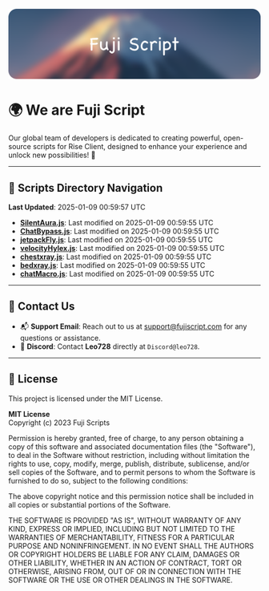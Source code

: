 ![Banner](.github/b.webp)

# 🌍 **We are Fuji Script**

Our global team of developers is dedicated to creating powerful, open-source scripts for Rise Client, designed to enhance your experience and unlock new possibilities! 🌟

---
<!-- SCRIPTS_NAVIGATION_START -->
## 📂 **Scripts Directory Navigation**

**Last Updated**: 2025-01-09 00:59:57 UTC

- **[SilentAura.js](scripts/SilentAura.js)**: Last modified on 2025-01-09 00:59:55 UTC
- **[ChatBypass.js](scripts/ChatBypass.js)**: Last modified on 2025-01-09 00:59:55 UTC
- **[jetpackFly.js](scripts/jetpackFly.js)**: Last modified on 2025-01-09 00:59:55 UTC
- **[velocityHylex.js](scripts/velocityHylex.js)**: Last modified on 2025-01-09 00:59:55 UTC
- **[chestxray.js](scripts/chestxray.js)**: Last modified on 2025-01-09 00:59:55 UTC
- **[bedxray.js](scripts/bedxray.js)**: Last modified on 2025-01-09 00:59:55 UTC
- **[chatMacro.js](scripts/chatMacro.js)**: Last modified on 2025-01-09 00:59:55 UTC

<!-- SCRIPTS_NAVIGATION_END -->

---

## 💬 **Contact Us**  
- 📬 **Support Email**: Reach out to us at [support@fujiscript.com](mailto:support@fujiscript.com) for any questions or assistance.  
- 💬 **Discord**: Contact **Leo728** directly at `Discord@leo728`.

---

## 📜 **License**

This project is licensed under the MIT License.  

**MIT License**  
Copyright (c) 2023 Fuji Scripts  

Permission is hereby granted, free of charge, to any person obtaining a copy of this software and associated documentation files (the "Software"), to deal in the Software without restriction, including without limitation the rights to use, copy, modify, merge, publish, distribute, sublicense, and/or sell copies of the Software, and to permit persons to whom the Software is furnished to do so, subject to the following conditions:  

The above copyright notice and this permission notice shall be included in all copies or substantial portions of the Software.  

THE SOFTWARE IS PROVIDED "AS IS", WITHOUT WARRANTY OF ANY KIND, EXPRESS OR IMPLIED, INCLUDING BUT NOT LIMITED TO THE WARRANTIES OF MERCHANTABILITY, FITNESS FOR A PARTICULAR PURPOSE AND NONINFRINGEMENT. IN NO EVENT SHALL THE AUTHORS OR COPYRIGHT HOLDERS BE LIABLE FOR ANY CLAIM, DAMAGES OR OTHER LIABILITY, WHETHER IN AN ACTION OF CONTRACT, TORT OR OTHERWISE, ARISING FROM, OUT OF OR IN CONNECTION WITH THE SOFTWARE OR THE USE OR OTHER DEALINGS IN THE SOFTWARE.  
